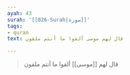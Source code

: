 ```yaml
---
ayah: 43
surah: '[[026-Surah|سورة]]'
tags:
- quran
text: قال لهم موسى ألقوا ما أنتم ملقون

---
```

> قال لهم [[موسى]] ألقوا ما أنتم ملقون
